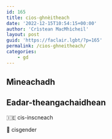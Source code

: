 ```yaml
---
id: 165
title: cios-ghnèitheach
date: '2022-12-15T10:54:15+00:00'
author: 'Crìstean MacMhìcheil'
layout: post
guid: 'https://faclair.lgbt/?p=165'
permalink: /cios-ghneitheach/
categories:
    - gd
---
```


## Mìneachadh

## Eadar-theangachaidhean

&#x1f1ee;&#x1f1ea; cis-inscneach

&#x1f3f4;&#xe0067;&#xe0062;&#xe0065;&#xe006e;&#xe0067;&#xe007f; cisgender
